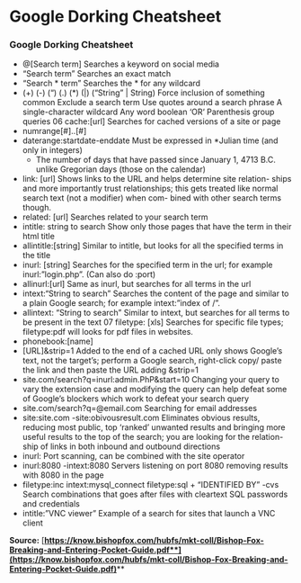 # Google Dorking Cheatsheet

### Google Dorking Cheatsheet

* @\[Search term] Searches a keyword on social media
* “Search term” Searches an exact match
* “Search \* term” Searches the \* for any wildcard
* (+) (-) (“) (.) (\*) (|) (“String” | String) Force inclusion of something common Exclude a search term Use quotes around a search phrase A single-character wildcard Any word boolean ‘OR‘ Parenthesis group queries 06 cache:\[url] Searches for cached versions of a site or page
* numrange\[#]..\[#]
* daterange:startdate-enddate Must be expressed in \*Julian time (and only in integers)
  * The number of days that have passed since January 1, 4713 B.C. unlike Gregorian days (those on the calendar)
* link: \[url] Shows links to the URL and helps determine site relation- ships and more importantly trust relationships; this gets treated like normal search text (not a modifier) when com- bined with other search terms though.
* related: \[url] Searches related to your search term
* intitle: string to search Show only those pages that have the term in their html title
* allintitle:\[string] Similar to intitle, but looks for all the specified terms in the title
* inurl: \[string] Searches for the specified term in the url; for example inurl:”login.php”. (Can also do :port)
* allinurl:\[url] Same as inurl, but searches for all terms in the url
* intext:“String to search” Searches the content of the page and similar to a plain Google search; for example intext:”index of /”.
* allintext: “String to search” Similar to intext, but searches for all terms to be present in the text 07 filetype: \[xls] Searches for specific file types; filetype:pdf will looks for pdf files in websites.
* phonebook:\[name]
* \[URL]\&strip=1 Added to the end of a cached URL only shows Google’s text, not the target’s; perform a Google search, right-click copy/ paste the link and then paste the URL adding \&strip=1
* site.com/search?q=inurl:admin.PhP\&start=10 Changing your query to vary the extension case and modifying the query can help defeat some of Google’s blockers which work to defeat your search query
* site.com/search?q=@email.com Searching for email addresses
* site:site.com -site:obivousresult.com Eliminates obvious results, reducing most public, top ‘ranked’ unwanted results and bringing more useful results to the top of the search; you are looking for the relation- ship of links in both inbound and outbound directions
* inurl: Port scanning, can be combined with the site operator
* inurl:8080 -intext:8080 Servers listening on port 8080 removing results with 8080 in the page
* filetype:inc intext:mysql\_connect filetype:sql + “IDENTIFIED BY” -cvs Search combinations that goes after files with cleartext SQL passwords and credentials
* intitle:”VNC viewer” Example of a search for sites that launch a VNC client

**Source:** [**https://know.bishopfox.com/hubfs/mkt-coll/Bishop-Fox-Breaking-and-Entering-Pocket-Guide.pdf**](https://know.bishopfox.com/hubfs/mkt-coll/Bishop-Fox-Breaking-and-Entering-Pocket-Guide.pdf)****
